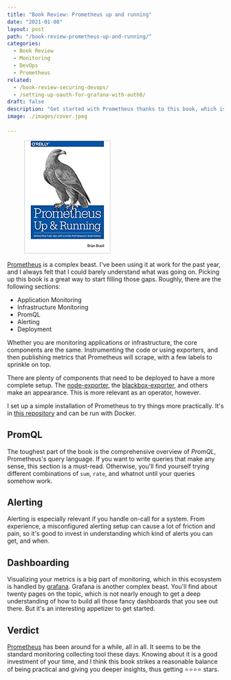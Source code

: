 ```yaml
---
title: "Book Review: Prometheus up and running"
date: "2021-01-08"
layout: post
path: "/book-review-prometheus-up-and-running/"
categories:
  - Book Review
  - Monitoring
  - DevOps
  - Prometheus
related:
  - /book-review-securing-devops/
  - /setting-up-oauth-for-grafana-with-auth0/
draft: false
description: "Get started with Prometheus thanks to this book, which is both practical and comprehensive"
image: ./images/cover.jpeg

---
```


<figure class="figure figure--right">
  <img src="./images/cover.jpeg" alt="Prometheus up and running" />
</figure>

[Prometheus](https://prometheus.io/) is a complex beast. I've been using it at work for the past year, and I always felt that I could barely understand what was going on. Picking up this book is a great way to start filling those gaps. Roughly, there are the following sections:

- Application Monitoring
- Infrastructure Monitoring
- PromQL
- Alerting
- Deployment

Whether you are monitoring applications or infrastructure, the core components are the same. Instrumenting the code or using exporters, and then publishing metrics that Prometheus will scrape, with a few labels to sprinkle on top.

There are plenty of components that need to be deployed to have a more complete setup. The [node-exporter](https://github.com/prometheus/node_exporter), the [blackbox-exporter](https://github.com/prometheus/blackbox_exporter), and others make an appearance. This is more relevant as an operator, however.

I set up a simple installation of Prometheus to try things more practically. It's in [this repository](https://github.com/sirech/example-prometheus-setup) and can be run with Docker.

## PromQL

The toughest part of the book is the comprehensive overview of _PromQL_, Prometheus's query language. If you want to write queries that make any sense, this section is a must-read. Otherwise, you'll find yourself trying different combinations of `sum`, `rate`, and whatnot until your queries somehow work.

## Alerting

Alerting is especially relevant if you handle on-call for a system. From experience, a misconfigured alerting setup can cause a lot of friction and pain, so it's good to invest in understanding which kind of alerts you can get, and when.

## Dashboarding

Visualizing your metrics is a big part of monitoring, which in this ecosystem is handled by [grafana](https://grafana.com/). Grafana is another complex beast. You'll find about twenty pages on the topic, which is not nearly enough to get a deep understanding of how to build all those fancy dashboards that you see out there. But it's an interesting appetizer to get started.

## Verdict

[Prometheus](https://www.thoughtworks.com/de/radar/tools/prometheus) has been around for a while, all in all. It seems to be the standard monitoring collecting tool these days. Knowing about it is a good investment of your time, and I think this book strikes a reasonable balance of being practical and giving you deeper insights, thus getting ⭐⭐⭐⭐ stars.

